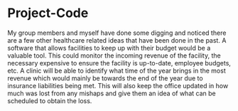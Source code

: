 # Project-Code 

My group members and myself have done some digging and noticed there are a few other healthcare related ideas that have been done in the past. A software that allows facilities to keep up with their budget would be a valuable tool. This could monitor the incoming revenue of the facility, the necessary expensive to ensure the facility is up-to-date, employee budgets, etc.
A clinic will be able to identify what time of the year brings in the most revenue which would mainly be towards the end of the year due to insurance liabilities being met. This will also keep the office updated in how much was lost from any mishaps and give them an idea of what can be scheduled to obtain the loss.
